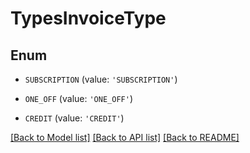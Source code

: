 # TypesInvoiceType


## Enum

* `SUBSCRIPTION` (value: `'SUBSCRIPTION'`)

* `ONE_OFF` (value: `'ONE_OFF'`)

* `CREDIT` (value: `'CREDIT'`)

[[Back to Model list]](../README.md#documentation-for-models) [[Back to API list]](../README.md#documentation-for-api-endpoints) [[Back to README]](../README.md)



